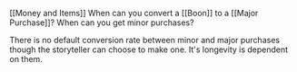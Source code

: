 [[Money and Items]]
When can you convert a [[Boon]] to a [[Major Purchase]]?
When can you get minor purchases?

There is no default conversion rate between minor and major purchases though the storyteller can choose to make one. It's longevity is dependent on them.

